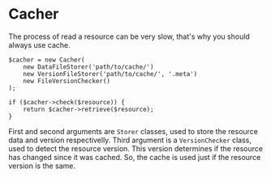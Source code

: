 # Cacher

The process of read a resource can be very slow, that's why you should always
use cache.

    $cacher = new Cacher(
        new DataFileStorer('path/to/cache/')
        new VersionFileStorer('path/to/cache/', '.meta')
        new FileVersionChecker()
    );

    if ($cacher->check($resource)) {
        return $cacher->retrieve($resource);
    }

First and second arguments are ```Storer``` classes,
used to store the resource data and version respectivelly. Third argument is
a ```VersionChecker``` class, used to detect the resource version. This version
determines if the resource has changed since it was cached. So, the cache is
used just if the resource version is the same.
